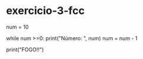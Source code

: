 # exercicio-3-fcc
num = 10

while num >=0:
    print("Número: ", num)
    num = num - 1

print("FOGO!!")
